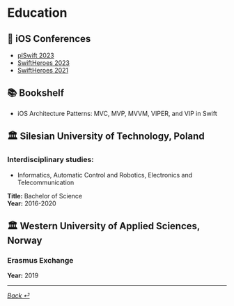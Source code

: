 # Education

## 📱 iOS Conferences
- [plSwift 2023](https://www.eventyco.com/event/plswift-2023-warsaw-poland)
- [SwiftHeroes 2023](https://swiftheroes.com/2023/)
- [SwiftHeroes 2021](https://swiftheroes.com/2021/)

## 📚 Bookshelf
- iOS Architecture Patterns: MVC, MVP, MVVM, VIPER, and VIP in Swift

## 🏛️ Silesian University of Technology, Poland
### Interdisciplinary studies:
- Informatics, Automatic Control and Robotics, Electronics and Telecommunication

**Title:** Bachelor of Science  
**Year:** 2016-2020  

## 🏛️ Western University of Applied Sciences, Norway

### Erasmus Exchange  
**Year:** 2019  


----
 [_Back ⏎_ ](../README.md)
